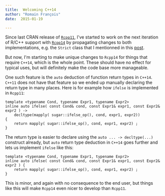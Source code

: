 ```yaml
---
title:  Welcoming C++14
author: "Romain François"
date:  2015-01-19

---
```


<div class="post-content">
<p>Since last CRAN release of <a href="https://web.archive.org/web/20150304071005/https://github.com/Rcpp11/Rcpp11"><code>Rcpp11</code></a>, I've started to work on the next iteration of R/C++ support with <a href="https://web.archive.org/web/20150304071005/https://github.com/Rcpp11/Rcpp14"><code>Rcpp14</code></a> by propagating changes to both implementations, e.g. the <code>Strict</code> class that I mentionned in this <a href="https://web.archive.org/web/20150304071005/http://blog.r-enthusiasts.com/2015/01/16/stricter-arguments-in-rcpp11/">post</a>. </p>

<p>But now, I'm starting to make unique changes to <code>Rcpp14</code> for things that require <code>C++14</code>, which is the whole point. These should have no effect for typical uses, but will definitely make the code base more manageable. </p>

<p>One such feature is the <code>auto</code> deduction of function return types in <code>C++14</code>. <code>C++11</code> does not have that feature so we ended up manually declaring the return type in many places. Here is for example how <code>ifelse</code> is implemented in <code>Rcpp11</code>: </p>

<pre><code class="cpp">template &lt;typename Cond, typename Expr1, typename Expr2&gt;  
inline auto ifelse( const Cond&amp; cond, const Expr1&amp; expr1, const Expr2&amp; expr2 ) -&gt;  
    decltype(mapply( sugar::ifelse_op(), cond, expr1, expr2)) 
{
    return mapply( sugar::ifelse_op(), cond, expr1, expr2) ;
}
</code></pre>

<p>The return type is easier to declare using the <code>auto ... -&gt; decltype(...)</code> construct already, but <code>auto</code> return type deduction in <code>C++14</code> goes further and lets us implement <code>ifelse</code> like this: </p>

<pre><code class="cpp">template &lt;typename Cond, typename Expr1, typename Expr2&gt;  
inline auto ifelse( const Cond&amp; cond, const Expr1&amp; expr1, const Expr2&amp; expr2 ) {  
    return mapply( sugar::ifelse_op(), cond, expr1, expr2) ;
}
</code></pre>

<p>This is minor, and again with no consequence to the end user, but things like this will make <code>Rcpp14</code> even nicer to develop than <code>Rcpp11</code>. </p>
</div>
